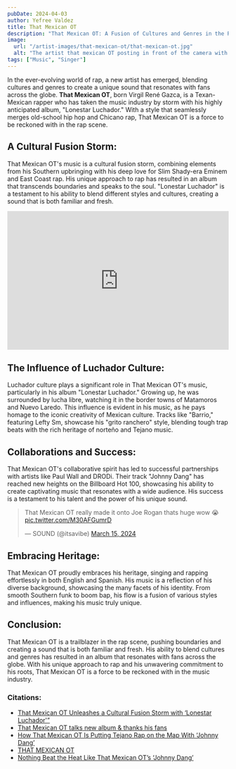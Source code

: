 ```yaml
---
pubDate: 2024-04-03
author: Yefree Valdez
title: That Mexican OT
description: "That Mexican OT: A Fusion of Cultures and Genres in the Rap Scene"
image:
  url: "/artist-images/that-mexican-ot/that-mexican-ot.jpg"
  alt: "The artist that mexican OT posting in front of the camera with no t-shirt on."
tags: ["Music", "Singer"]
---
```


In the ever-evolving world of rap, a new artist has emerged, blending cultures and genres to create a unique sound that resonates with fans across the globe. **That Mexican OT**, born Virgil René Gazca, is a Texan-Mexican rapper who has taken the music industry by storm with his highly anticipated album, "Lonestar Luchador." With a style that seamlessly merges old-school hip hop and Chicano rap, That Mexican OT is a force to be reckoned with in the rap scene.

## A Cultural Fusion Storm:

That Mexican OT's music is a cultural fusion storm, combining elements from his Southern upbringing with his deep love for Slim Shady-era Eminem and East Coast rap. His unique approach to rap has resulted in an album that transcends boundaries and speaks to the soul. "Lonestar Luchador" is a testament to his ability to blend different styles and cultures, creating a sound that is both familiar and fresh.

<iframe class="rounded-xl" width="100%" height="315" src="https://www.youtube.com/embed/n7vgltnAv68?si=NIHkOIIWXlOKYeW5" title="YouTube video player" frameborder="0" allow="accelerometer; clipboard-write; encrypted-media; gyroscope; picture-in-picture; web-share" referrerpolicy="strict-origin-when-cross-origin" allowfullscreen></iframe>

## The Influence of Luchador Culture:

Luchador culture plays a significant role in That Mexican OT's music, particularly in his album "Lonestar Luchador." Growing up, he was surrounded by lucha libre, watching it in the border towns of Matamoros and Nuevo Laredo. This influence is evident in his music, as he pays homage to the iconic creativity of Mexican culture. Tracks like "Barrio," featuring Lefty Sm, showcase his "grito ranchero" style, blending tough trap beats with the rich heritage of norteño and Tejano music.

## Collaborations and Success:

That Mexican OT's collaborative spirit has led to successful partnerships with artists like Paul Wall and DRODi. Their track "Johnny Dang" has reached new heights on the Billboard Hot 100, showcasing his ability to create captivating music that resonates with a wide audience. His success is a testament to his talent and the power of his unique sound.

<div class="w-full grid place-items-center">
<blockquote class="twitter-tweet"><p lang="en" dir="ltr">That Mexican OT really made it onto Joe Rogan thats huge wow 😭 <a href="https://t.co/M30AFGumrD">pic.twitter.com/M30AFGumrD</a></p>&mdash; SOUND (@itsavibe) <a href="https://twitter.com/itsavibe/status/1768688469532967423?ref_src=twsrc%5Etfw">March 15, 2024</a></blockquote> <script async src="https://platform.twitter.com/widgets.js" charset="utf-8"></script>
</div>

## Embracing Heritage:

That Mexican OT proudly embraces his heritage, singing and rapping effortlessly in both English and Spanish. His music is a reflection of his diverse background, showcasing the many facets of his identity. From smooth Southern funk to boom bap, his flow is a fusion of various styles and influences, making his music truly unique.

## Conclusion:

That Mexican OT is a trailblazer in the rap scene, pushing boundaries and creating a sound that is both familiar and fresh. His ability to blend cultures and genres has resulted in an album that resonates with fans across the globe. With his unique approach to rap and his unwavering commitment to his roots, That Mexican OT is a force to be reckoned with in the music industry.

### Citations:

- [That Mexican OT Unleashes a Cultural Fusion Storm with ‘Lonestar Luchador'”](https://www.desertislandcloud.com/2023/07/that-mexican-ot-unleashes-a-cultural-fusion-storm-with-lonestar-luchador/)
- [That Mexican OT talks new album & thanks his fans](https://culted.com/culted-sounds-that-mexican-ot-interview/)
- [How That Mexican OT Is Putting Tejano Rap on the Map With ‘Johnny Dang’](https://www.billboard.com/music/rb-hip-hop/that-mexican-ot-johnny-dang-song-paul-wall-drodi-1235402540/)
- [THAT MEXICAN OT](https://goodtalk.xyz/pages/that-mexican-ot)
- [Nothing Beat the Heat Like That Mexican OT’s ‘Johnny Dang’](https://texashighways.com/travel-news/nothing-beat-the-heat-like-that-mexican-ots-johnny-dang/)